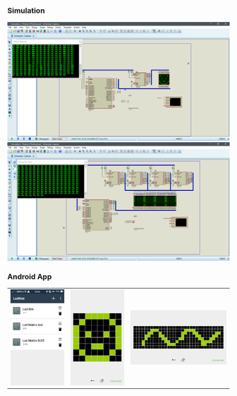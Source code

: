 <h3>Simulation</h3>
<img src="./Assets/Capture1.png"/>
<img src="./Assets/Capture2.png"/>
<h3>Android App</h3>
<table>
	<tr>
		<td>
			<img src="./Assets/Capture3.png"/>
		</td>
		<td>
			<img src="./Assets/Capture4.png"/>
		</td>
		<td>
			<img src="./Assets/Capture5.png"/>
		</td>
	</tr>
</table>